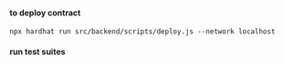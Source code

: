 #### to deploy contract
`npx hardhat run src/backend/scripts/deploy.js --network localhost`

#### run test suites
 